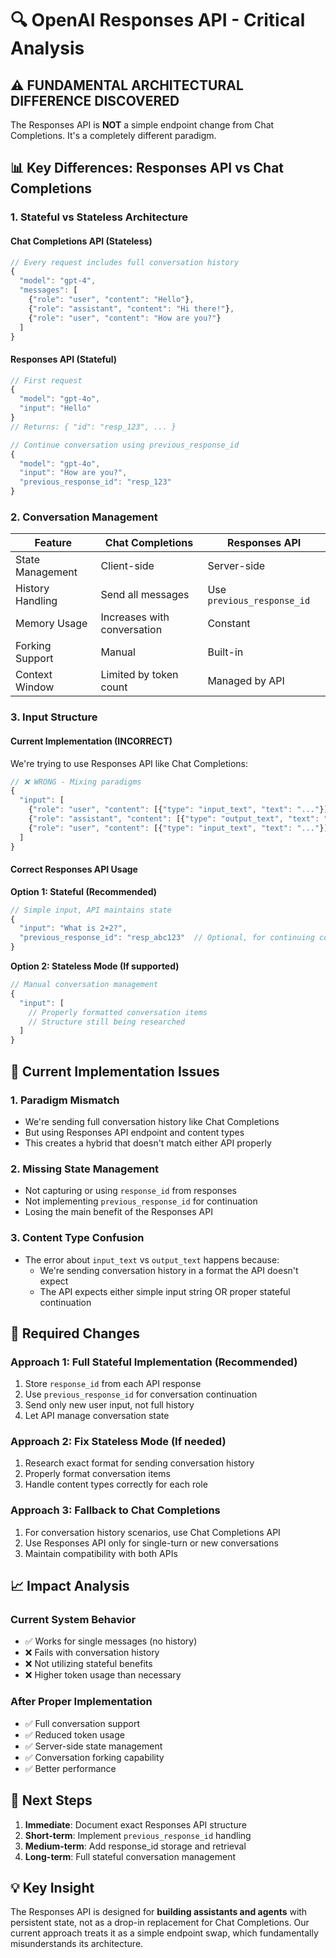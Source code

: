 # 🔍 OpenAI Responses API - Critical Analysis

## ⚠️ FUNDAMENTAL ARCHITECTURAL DIFFERENCE DISCOVERED

The Responses API is **NOT** a simple endpoint change from Chat Completions. It's a completely different paradigm.

## 📊 Key Differences: Responses API vs Chat Completions

### 1. **Stateful vs Stateless Architecture**

#### Chat Completions API (Stateless)
```javascript
// Every request includes full conversation history
{
  "model": "gpt-4",
  "messages": [
    {"role": "user", "content": "Hello"},
    {"role": "assistant", "content": "Hi there!"},
    {"role": "user", "content": "How are you?"}
  ]
}
```

#### Responses API (Stateful)
```javascript
// First request
{
  "model": "gpt-4o",
  "input": "Hello"
}
// Returns: { "id": "resp_123", ... }

// Continue conversation using previous_response_id
{
  "model": "gpt-4o",
  "input": "How are you?",
  "previous_response_id": "resp_123"
}
```

### 2. **Conversation Management**

| Feature | Chat Completions | Responses API |
|---------|-----------------|---------------|
| State Management | Client-side | Server-side |
| History Handling | Send all messages | Use `previous_response_id` |
| Memory Usage | Increases with conversation | Constant |
| Forking Support | Manual | Built-in |
| Context Window | Limited by token count | Managed by API |

### 3. **Input Structure**

#### Current Implementation (INCORRECT)
We're trying to use Responses API like Chat Completions:
```javascript
// ❌ WRONG - Mixing paradigms
{
  "input": [
    {"role": "user", "content": [{"type": "input_text", "text": "..."}]},
    {"role": "assistant", "content": [{"type": "output_text", "text": "..."}]},
    {"role": "user", "content": [{"type": "input_text", "text": "..."}]}
  ]
}
```

#### Correct Responses API Usage

**Option 1: Stateful (Recommended)**
```javascript
// Simple input, API maintains state
{
  "input": "What is 2+2?",
  "previous_response_id": "resp_abc123"  // Optional, for continuing conversation
}
```

**Option 2: Stateless Mode (If supported)**
```javascript
// Manual conversation management
{
  "input": [
    // Properly formatted conversation items
    // Structure still being researched
  ]
}
```

## 🚨 Current Implementation Issues

### 1. **Paradigm Mismatch**
- We're sending full conversation history like Chat Completions
- But using Responses API endpoint and content types
- This creates a hybrid that doesn't match either API properly

### 2. **Missing State Management**
- Not capturing or using `response_id` from responses
- Not implementing `previous_response_id` for continuation
- Losing the main benefit of the Responses API

### 3. **Content Type Confusion**
- The error about `input_text` vs `output_text` happens because:
  - We're sending conversation history in a format the API doesn't expect
  - The API expects either simple input string OR proper stateful continuation

## 🔧 Required Changes

### Approach 1: Full Stateful Implementation (Recommended)
1. Store `response_id` from each API response
2. Use `previous_response_id` for conversation continuation
3. Send only new user input, not full history
4. Let API manage conversation state

### Approach 2: Fix Stateless Mode (If needed)
1. Research exact format for sending conversation history
2. Properly format conversation items
3. Handle content types correctly for each role

### Approach 3: Fallback to Chat Completions
1. For conversation history scenarios, use Chat Completions API
2. Use Responses API only for single-turn or new conversations
3. Maintain compatibility with both APIs

## 📈 Impact Analysis

### Current System Behavior
- ✅ Works for single messages (no history)
- ❌ Fails with conversation history
- ❌ Not utilizing stateful benefits
- ❌ Higher token usage than necessary

### After Proper Implementation
- ✅ Full conversation support
- ✅ Reduced token usage
- ✅ Server-side state management
- ✅ Conversation forking capability
- ✅ Better performance

## 🎯 Next Steps

1. **Immediate**: Document exact Responses API structure
2. **Short-term**: Implement `previous_response_id` handling
3. **Medium-term**: Add response_id storage and retrieval
4. **Long-term**: Full stateful conversation management

## 💡 Key Insight

The Responses API is designed for **building assistants and agents** with persistent state, not as a drop-in replacement for Chat Completions. Our current approach treats it as a simple endpoint swap, which fundamentally misunderstands its architecture.
